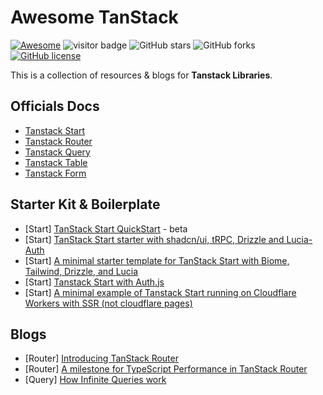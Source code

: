 # Awesome TanStack

[![Awesome](https://cdn.rawgit.com/sindresorhus/awesome/d7305f38d29fed78fa85652e3a63e154dd8e8829/media/badge.svg)](https://github.com/sindresorhus/awesome)  ![visitor badge](https://visitor-badge.lithub.cc/badge?page_id=stunaz.tanstack&left_text=Visitors) ![GitHub stars](https://img.shields.io/github/stars/stunaz/awesome-tanstack?color=yellow) ![GitHub forks](https://img.shields.io/github/forks/stunaz/awesome-tanstack?color=9cf) [![GitHub license](https://img.shields.io/github/license/stunaz/awesome-tanstack)](https://github.com/stunaz/awesome-tanstack/blob/main/LICENSE)

This is a collection of resources & blogs for **Tanstack Libraries**.

## Officials Docs

- [Tanstack Start](https://tanstack.com/start/latest)
- [Tanstack Router](https://tanstack.com/router/latest)
- [Tanstack Query](https://tanstack.com/query/latest)
- [Tanstack Table](https://tanstack.com/table/latest)
- [Tanstack Form](https://tanstack.com/form/latest)

## Starter Kit & Boilerplate

- [Start] [TanStack Start QuickStart](https://clerk.com/docs/quickstarts/tanstack-start) - beta
- [Start] [TanStack Start starter with shadcn/ui, tRPC, Drizzle and Lucia-Auth](https://github.com/ally-ahmed/tss-app)
- [Start] [A minimal starter template for TanStack Start with Biome, Tailwind, Drizzle, and Lucia](https://github.com/dotnize/tanstarter)
- [Start] [Tanstack Start with Auth.js](https://github.com/DavidRouyer/start-authjs-basic)
- [Start] [A minimal example of Tanstack Start running on Cloudflare Workers with SSR (not cloudflare pages)](https://github.com/timoconnellaus/tanstack-start-workers)

## Blogs

- [Router] [Introducing TanStack Router](https://frontendmasters.com/blog/introducing-tanstack-router/#toc-11)
- [Router] [A milestone for TypeScript Performance in TanStack Router](https://tanstack.com/blog/tanstack-router-typescript-performance)
- [Query] [How Infinite Queries work](https://tkdodo.eu/blog/how-infinite-queries-work)
